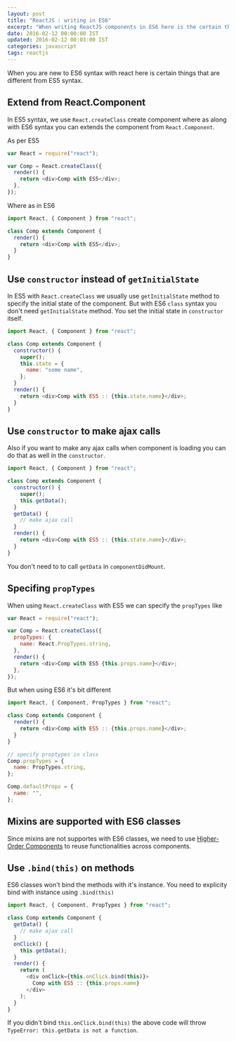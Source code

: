 ```yaml
---
layout: post
title: "ReactJS : writing in ES6"
excerpt: "When writing ReactJS components in ES6 here is the certain things that are different from ES5 syntax"
date: 2016-02-12 00:00:00 IST
updated: 2016-02-12 00:03:00 IST
categories: javascript
tags: reactjs
---
```


When you are new to ES6 syntax with react here is certain things that are different from ES5 syntax.

## Extend from React.Component

In ES5 syntax, we use `React.createClass` create component where as along with ES6 syntax you can extends the component from `React.Component`.

As per ES5

```js
var React = require("react");

var Comp = React.createClass({
  render() {
    return <div>Comp with ES5</div>;
  },
});
```

Where as in ES6

```js
import React, { Component } from "react";

class Comp extends Component {
  render() {
    return <div>Comp with ES5</div>;
  }
}
```

## Use `constructor` instead of `getInitialState`

In ES5 with `React.createClass` we usually use `getInitialState` method to specify the initial state of the component. But with ES6 `class` syntax you don't need `getInitialState` method. You set the initial state in `constructor` itself.

```js
import React, { Component } from "react";

class Comp extends Component {
  constructor() {
    super();
    this.state = {
      name: "some name",
    };
  }
  render() {
    return <div>Comp with ES5 :: {this.state.name}</div>;
  }
}
```

## Use `constructor` to make ajax calls

Also if you want to make any ajax calls when component is loading you can do that as well in the `constructor`.

```js
import React, { Component } from "react";

class Comp extends Component {
  constructor() {
    super();
    this.getData();
  }
  getData() {
    // make ajax call
  }
  render() {
    return <div>Comp with ES5 :: {this.state.name}</div>;
  }
}
```

You don't need to to call `getData` in `componentDidMount`.

## Specifing `propTypes`

When using `React.createClass` with ES5 we can specify the `propTypes` like

```js
var React = require("react");

var Comp = React.createClass({
  propTypes: {
    name: React.PropTypes.string,
  },
  render() {
    return <div>Comp with ES5 {this.props.name}</div>;
  },
});
```

But when using ES6 it's bit different

```js
import React, { Component, PropTypes } from "react";

class Comp extends Component {
  render() {
    return <div>Comp with ES5 :: {this.props.name}</div>;
  }
}

// specify proptypes in class
Comp.propTypes = {
  name: PropTypes.string,
};

Comp.defaultProps = {
  name: "",
};
```

## Mixins are supported with ES6 classes

Since mixins are not supportes with ES6 classes, we need to use [Higher-Order Components](https://gist.github.com/sebmarkbage/ef0bf1f338a7182b6775) to reuse functionalities across components.

## Use `.bind(this)` on methods

ES6 classes won't bind the methods with it's instance. You need to explicity bind with instance using `.bind(this)`

```js
import React, { Component, PropTypes } from "react";

class Comp extends Component {
  getData() {
    // make ajax call
  }
  onClick() {
    this.getData();
  }
  render() {
    return (
      <div onClick={this.onClick.bind(this)}>
        Comp with ES5 :: {this.props.name}
      </div>
    );
  }
}
```

If you didn't bind `this.onClick.bind(this)` the above code will throw `TypeError: this.getData is not a function`.
